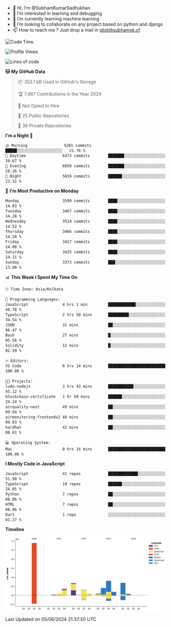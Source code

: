 - 👋 Hi, I’m @SubhamKumarSadhukhan
- 👀 I’m interested in learning and debugging
- 🌱 I’m currently learning machine learning
- 💞️ I’m looking to collaborate on any project based on python and django
- 📫 How to reach me ?
      Just drop a mail in idiot@subhamsk.cf

<!---
SubhamKumarSadhukhan/SubhamKumarSadhukhan is a ✨ special ✨ repository because its `README.md` (this file) appears on your GitHub profile.
You can click the Preview link to take a look at your changes.
--->


<!--START_SECTION:waka-->
![Code Time](http://img.shields.io/badge/Code%20Time-2%2C218%20hrs%2047%20mins-blue)

![Profile Views](http://img.shields.io/badge/Profile%20Views-0-blue)

![Lines of code](https://img.shields.io/badge/From%20Hello%20World%20I%27ve%20Written-2.7%20million%20lines%20of%20code-blue)

**🐱 My GitHub Data** 

> 📦 352.1 kB Used in GitHub's Storage 
 > 
> 🏆 7,467 Contributions in the Year 2024
 > 
> 🚫 Not Opted to Hire
 > 
> 📜 25 Public Repositories 
 > 
> 🔑 38 Private Repositories 
 > 
**I'm a Night 🦉** 

```text
🌞 Morning                5281 commits        █████░░░░░░░░░░░░░░░░░░░░   21.76 % 
🌆 Daytime                6473 commits        ███████░░░░░░░░░░░░░░░░░░   26.67 % 
🌃 Evening                6858 commits        ███████░░░░░░░░░░░░░░░░░░   28.26 % 
🌙 Night                  5659 commits        ██████░░░░░░░░░░░░░░░░░░░   23.32 % 
```
📅 **I'm Most Productive on Monday** 

```text
Monday                   3599 commits        ████░░░░░░░░░░░░░░░░░░░░░   14.83 % 
Tuesday                  3467 commits        ████░░░░░░░░░░░░░░░░░░░░░   14.28 % 
Wednesday                3524 commits        ████░░░░░░░░░░░░░░░░░░░░░   14.52 % 
Thursday                 3466 commits        ████░░░░░░░░░░░░░░░░░░░░░   14.28 % 
Friday                   3417 commits        ████░░░░░░░░░░░░░░░░░░░░░   14.08 % 
Saturday                 3425 commits        ████░░░░░░░░░░░░░░░░░░░░░   14.11 % 
Sunday                   3373 commits        ███░░░░░░░░░░░░░░░░░░░░░░   13.90 % 
```


📊 **This Week I Spent My Time On** 

```text
🕑︎ Time Zone: Asia/Kolkata

💬 Programming Languages: 
JavaScript               4 hrs 1 min         ████████████░░░░░░░░░░░░░   48.78 % 
TypeScript               2 hrs 50 mins       █████████░░░░░░░░░░░░░░░░   34.54 % 
JSON                     31 mins             ██░░░░░░░░░░░░░░░░░░░░░░░   06.47 % 
Bash                     27 mins             █░░░░░░░░░░░░░░░░░░░░░░░░   05.56 % 
Solidity                 12 mins             █░░░░░░░░░░░░░░░░░░░░░░░░   02.59 % 

🔥 Editors: 
VS Code                  8 hrs 14 mins       █████████████████████████   100.00 % 

🐱‍💻 Projects: 
ludo-nodejs              3 hrs 43 mins       ███████████░░░░░░░░░░░░░░   45.12 % 
blockchain-certificate   1 hr 59 mins        ██████░░░░░░░░░░░░░░░░░░░   24.24 % 
airquality-nest          49 mins             ██░░░░░░░░░░░░░░░░░░░░░░░   09.94 % 
airmonitoring-frontendv2 48 mins             ██░░░░░░░░░░░░░░░░░░░░░░░   09.83 % 
hardhat                  42 mins             ██░░░░░░░░░░░░░░░░░░░░░░░   08.61 % 

💻 Operating System: 
Mac                      8 hrs 14 mins       █████████████████████████   100.00 % 
```

**I Mostly Code in JavaScript** 

```text
JavaScript               41 repos            █████████████░░░░░░░░░░░░   51.90 % 
TypeScript               19 repos            ██████░░░░░░░░░░░░░░░░░░░   24.05 % 
Python                   7 repos             ██░░░░░░░░░░░░░░░░░░░░░░░   08.86 % 
HTML                     7 repos             ██░░░░░░░░░░░░░░░░░░░░░░░   08.86 % 
Dart                     1 repo              ░░░░░░░░░░░░░░░░░░░░░░░░░   01.27 % 
```



**Timeline**

![Lines of Code chart](https://raw.githubusercontent.com/SubhamKumarSadhukhan/SubhamKumarSadhukhan/main/assets/bar_graph.png)


 Last Updated on 05/06/2024 21:37:50 UTC
<!--END_SECTION:waka-->

